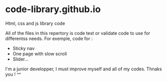 # code-library.github.io
Html, css and js library code

All of the files in this repertory is code test or validate code to use for differentss needs.
For exemple, code for :
- Sticky nav
- One page with slow scroll
- Slider...

I'm a junior developper, I must improve myself and all of my codes.
Thnaks you ! ^^
